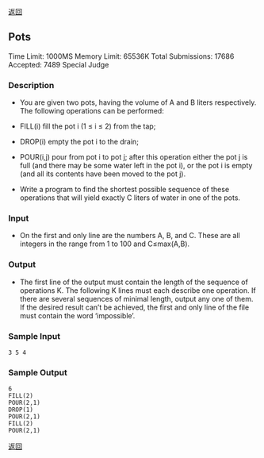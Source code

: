 ﻿[返回](https://github.com/superkunn/acmer)
## Pots
Time Limit: 1000MS		Memory Limit: 65536K
Total Submissions: 17686		Accepted: 7489		Special Judge
### Description

* You are given two pots, having the volume of A and B liters respectively. The following operations can be performed:

* FILL(i)        fill the pot i (1 ≤ i ≤ 2) from the tap;
* DROP(i)      empty the pot i to the drain;
* POUR(i,j)    pour from pot i to pot j; after this operation either the pot j is full (and there may be some water left in the pot i), or the pot i is empty (and all its contents have been moved to the pot j).

* Write a program to find the shortest possible sequence of these operations that will yield exactly C liters of water in one of the pots.

### Input

* On the first and only line are the numbers A, B, and C. These are all integers in the range from 1 to 100 and C≤max(A,B).

### Output

* The first line of the output must contain the length of the sequence of operations K. The following K lines must each describe one operation. If there are several sequences of minimal length, output any one of them. If the desired result can’t be achieved, the first and only line of the file must contain the word ‘impossible’.

### Sample Input
```
3 5 4
```
### Sample Output
```
6
FILL(2)
POUR(2,1)
DROP(1)
POUR(2,1)
FILL(2)
POUR(2,1)
```
[返回](https://github.com/superkunn/acmer)
